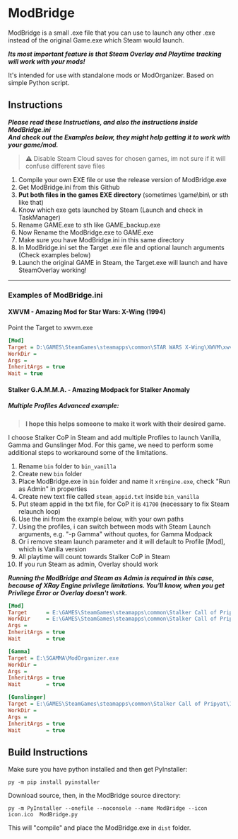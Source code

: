 # ModBridge

ModBridge is a small .exe file that you can use to launch any other .exe instead of the original Game.exe which Steam would launch.

***Its most important feature is that Steam Overlay and Playtime tracking will work with your mods!***

It's intended for use with standalone mods or ModOrganizer. Based on simple Python script.

## Instructions

***Please read these Instructions, and also the instructions inside ModBridge.ini  
And check out the Examples below, they might help getting it to work with your game/mod.***

> ⚠️ Disable Steam Cloud saves for chosen games, im not sure if it will confuse different save files

1. Compile your own EXE file or use the release version of ModBridge.exe
2. Get ModBridge.ini from this Github
3. **Put both files in the games EXE directory** (sometimes \game\bin\ or sth like that)
4. Know which exe gets launched by Steam (Launch and check in TaskManager)
5. Rename GAME.exe to sth like GAME_backup.exe
7. Now Rename the ModBridge.exe to GAME.exe
8. Make sure you have ModBridge.ini in this same directory
9. In ModBridge.ini set the Target .exe file and optional launch arguments (Check examples below)
10. Launch the original GAME in Steam, the Target.exe will launch and have SteamOverlay working!
---
### Examples of ModBridge.ini

#### XWVM - Amazing Mod for Star Wars: X-Wing (1994)
Point the Target to xwvm.exe
```ini
[Mod]
Target = D:\GAMES\SteamGames\steamapps\common\STAR WARS X-Wing\XWVM\xwvm.exe
WorkDir = 
Args = 
InheritArgs = true
Wait = true
```
#### Stalker G.A.M.M.A. - Amazing Modpack for Stalker Anomaly

##### Multiple Profiles Advanced example:
>**I hope this helps someone to make it work with their desired game.**

I choose Stalker CoP in Steam and add multiple Profiles to launch Vanilla, Gamma and Gunslinger Mod. For this game, we need to perform some additional steps to workaround some of the limitations.
1. Rename ```bin``` folder to ```bin_vanilla```
2. Create new ```bin``` folder
3. Place ModBridge.exe in ```bin``` folder and name it ```xrEngine.exe```, check "Run as Admin" in properties
4. Create new text file called ```steam_appid.txt``` inside ```bin_vanilla```
5. Put steam appid in the txt file, for CoP it is ```41700``` (necessary to fix Steam relaunch loop)
6. Use the ini from the example below, with your own paths
7. Using the profiles, i can switch between mods with Steam Launch arguments, e.g.  "-p Gamma" without quotes, for Gamma Modpack
8. Or i remove steam launch parameter and it will default to Profile [Mod], which is Vanilla version
9. All playtime will count towards Stalker CoP in Steam
10. If you run Steam as admin, Overlay should work

***Running the ModBridge and Steam as Admin is required in this case, because of XRay Engine privilege limitations. You'll know, when you get Privilege Error or Overlay doesn't work.***

```ini
[Mod]
Target      = E:\GAMES\SteamGames\steamapps\common\Stalker Call of Pripyat\bin_vanilla\xrEngine.exe
WorkDir     = E:\GAMES\SteamGames\steamapps\common\Stalker Call of Pripyat
Args = 
InheritArgs = true
Wait        = true

[Gamma]
Target = E:\5GAMMA\ModOrganizer.exe
WorkDir = 
Args = 
InheritArgs = true
Wait        = true

[Gunslinger]
Target = E:\GAMES\SteamGames\steamapps\common\Stalker Call of Pripyat\1Gunslinger\Play GUNSLINGER Mod.exe
WorkDir = 
Args = 
InheritArgs = true
Wait        = true
```
## Build Instructions
Make sure you have python installed and then get PyInstaller:
```
py -m pip install pyinstaller
```
Download source, then, in the ModBridge source directory:
```
py -m PyInstaller --onefile --noconsole --name ModBridge --icon icon.ico  ModBridge.py
```
This will "compile" and place the ModBridge.exe in ```dist``` folder.
